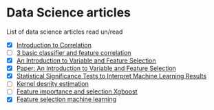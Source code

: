 # Data Science articles 

List of data science articles read un/read


- [x] [Introduction to Correlation](https://www.datascience.com/blog/introduction-to-correlation-learn-data-science-tutorials) 
- [ ] [3 basic classifier and feature correlation](https://www.kaggle.com/asparago/3-basic-classifiers-and-features-correlation)
- [x] [An Introduction to Variable and Feature Selection](http://www.datasciencecentral.com/profiles/blogs/an-introduction-to-variable-and-feature-selection)
- [x] [Paper: An Introduction to Variable and Feature Selection](http://www.jmlr.org/papers/volume3/guyon03a/guyon03a.pdf)
- [x] [Statistical Significance Tests to Interpret Machine Learning Results ](http://machinelearningmastery.com.ln.is/yYZWE)
- [ ] [Kernel desnity estimation](https://en.wikipedia.org/wiki/Kernel_density_estimation)
- [ ] [Feature importance and selection Xgboost](http://machinelearningmastery.com/feature-importance-and-feature-selection-with-xgboost-in-python/)
- [x] [Feature selection machine learning](http://machinelearningmastery.com/feature-selection-machine-learning-python/)
